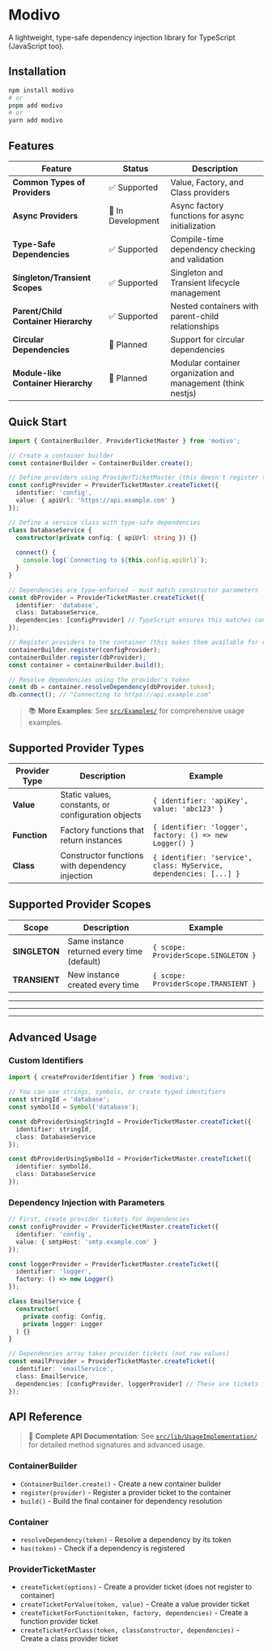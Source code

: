 # Modivo

A lightweight, type-safe dependency injection library for TypeScript (JavaScript too).

## Installation

```bash
npm install modivo
# or
pnpm add modivo
# or
yarn add modivo
```

## Features

| Feature | Status | Description |
|---------|--------|-------------|
| **Common Types of Providers** | ✅ Supported | Value, Factory, and Class providers |
| **Async Providers** | 🚧 In Development | Async factory functions for async initialization |
| **Type-Safe Dependencies** | ✅ Supported | Compile-time dependency checking and validation |
| **Singleton/Transient Scopes** | ✅ Supported | Singleton and Transient lifecycle management |
| **Parent/Child Container Hierarchy** | ✅ Supported | Nested containers with parent-child relationships |
| **Circular Dependencies** | 🚧 Planned | Support for circular dependencies |
| **Module-like Container Hierarchy** | 🚧 Planned | Modular container organization and management (think nestjs) |

## Quick Start

```typescript
import { ContainerBuilder, ProviderTicketMaster } from 'modivo';

// Create a container builder
const containerBuilder = ContainerBuilder.create();

// Define providers using ProviderTicketMaster (this doesn't register them yet)
const configProvider = ProviderTicketMaster.createTicket({
  identifier: 'config',
  value: { apiUrl: 'https://api.example.com' }
});

// Define a service class with type-safe dependencies
class DatabaseService {
  constructor(private config: { apiUrl: string }) {}
  
  connect() {
    console.log(`Connecting to ${this.config.apiUrl}`);
  }
}

// Dependencies are type-enforced - must match constructor parameters
const dbProvider = ProviderTicketMaster.createTicket({
  identifier: 'database',
  class: DatabaseService,
  dependencies: [configProvider] // TypeScript ensures this matches constructor
});

// Register providers to the container (this makes them available for resolution)
containerBuilder.register(configProvider);
containerBuilder.register(dbProvider);
const container = containerBuilder.build();

// Resolve dependencies using the provider's token
const db = container.resolveDependency(dbProvider.token);
db.connect(); // "Connecting to https://api.example.com"
```

> 📚 **More Examples**: See [`src/Examples/`](src/Examples/) for comprehensive usage examples.

## Supported Provider Types

| Provider Type | Description | Example |
|---------------|-------------|---------|
| **Value** | Static values, constants, or configuration objects | `{ identifier: 'apiKey', value: 'abc123' }` |
| **Function** | Factory functions that return instances | `{ identifier: 'logger', factory: () => new Logger() }` |
| **Class** | Constructor functions with dependency injection | `{ identifier: 'service', class: MyService, dependencies: [...] }` |


## Supported Provider Scopes

| Scope | Description | Example |
|-------|-------------|---------|
| **SINGLETON** | Same instance returned every time (default) | `{ scope: ProviderScope.SINGLETON }` |
| **TRANSIENT** | New instance created every time | `{ scope: ProviderScope.TRANSIENT }` |



---
---
---

## Advanced Usage

### Custom Identifiers
```typescript
import { createProviderIdentifier } from 'modivo';

// You can use strings, symbols, or create typed identifiers
const stringId = 'database';
const symbolId = Symbol('database');

const dbProviderUsingStringId = ProviderTicketMaster.createTicket({
  identifier: stringId,
  class: DatabaseService
});

const dbProviderUsingSymbolId = ProviderTicketMaster.createTicket({
  identifier: symbolId,
  class: DatabaseService
});
```

### Dependency Injection with Parameters
```typescript
// First, create provider tickets for dependencies
const configProvider = ProviderTicketMaster.createTicket({
  identifier: 'config',
  value: { smtpHost: 'smtp.example.com' }
});

const loggerProvider = ProviderTicketMaster.createTicket({
  identifier: 'logger',
  factory: () => new Logger()
});

class EmailService {
  constructor(
    private config: Config,
    private logger: Logger
  ) {}
}

// Dependencies array takes provider tickets (not raw values)
const emailProvider = ProviderTicketMaster.createTicket({
  identifier: 'emailService',
  class: EmailService,
  dependencies: [configProvider, loggerProvider] // These are tickets from createTicket()
});
```

## API Reference

> 🔧 **Complete API Documentation**: See [`src/lib/UsageImplementation/`](src/lib/UsageImplementation/) for detailed method signatures and advanced usage.

### ContainerBuilder
- `ContainerBuilder.create()` - Create a new container builder
- `register(provider)` - Register a provider ticket to the container
- `build()` - Build the final container for dependency resolution

### Container
- `resolveDependency(token)` - Resolve a dependency by its token
- `has(token)` - Check if a dependency is registered

### ProviderTicketMaster
- `createTicket(options)` - Create a provider ticket (does not register to container)
- `createTicketForValue(token, value)` - Create a value provider ticket
- `createTicketForFunction(token, factory, dependencies)` - Create a function provider ticket
- `createTicketForClass(token, classConstructor, dependencies)` - Create a class provider ticket

